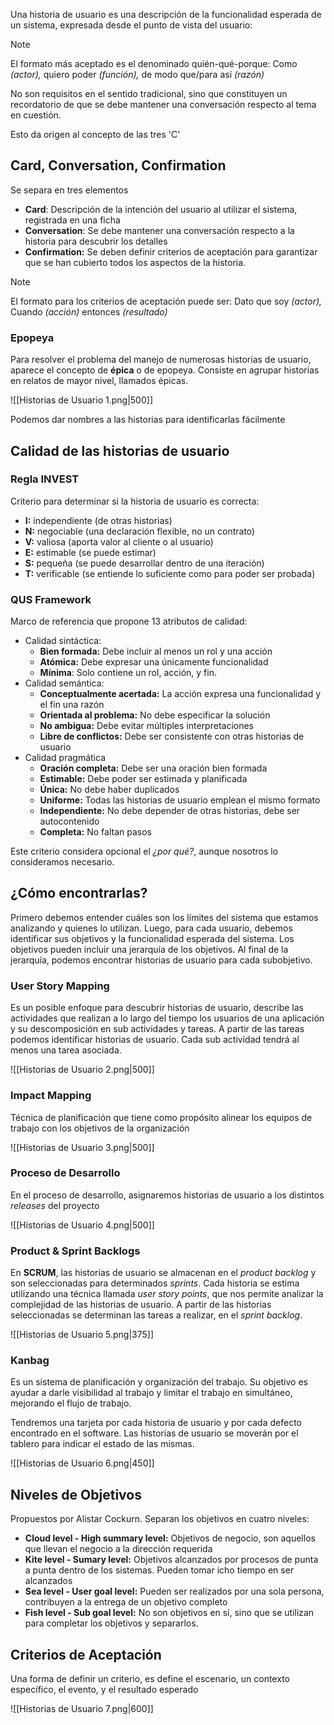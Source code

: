 Una historia de usuario es una descripción de la funcionalidad esperada de un sistema, expresada desde el punto de vista del usuario:

> [!note]
> El formato más aceptado es el denominado quién-qué-porque: Como *(actor),* quiero poder *(función),* de modo que/para así *(razón)*

No son requisitos en el sentido tradicional, sino que constituyen un recordatorio de que se debe mantener una conversación respecto al tema en cuestión.

Esto da origen al concepto de las tres 'C'

## Card, Conversation, Confirmation

Se separa en tres elementos

- **Card**: Descripción de la intención del usuario al utilizar el sistema, registrada en una ficha
- **Conversation**: Se debe mantener una conversación respecto a la historia para descubrir los detalles
- **Confirmation:** Se deben definir criterios de aceptación para garantizar que se han cubierto todos los aspectos de la historia.

> [!note]
> El formato para los criterios de aceptación puede ser: Dato que soy *(actor),* Cuando *(acción)* entonces *(resultado)*

### Epopeya

Para resolver el problema del manejo de numerosas historias de usuario, aparece el concepto de **épica** o de epopeya. Consiste en agrupar historias en relatos de mayor nivel, llamados épicas.

![[Historias de Usuario 1.png|500]]

Podemos dar nombres a las historias para identificarlas fácilmente

## Calidad de las historias de usuario

### Regla INVEST

Criterio para determinar si la historia de usuario es correcta:

- **I:** independiente (de otras historias)
- **N:** negociable (una declaración flexible, no un contrato)
- **V:** valiosa (aporta valor al cliente o al usuario)
- **E:** estimable (se puede estimar)
- **S:** pequeña (se puede desarrollar dentro de una iteración)
- **T:** verificable (se entiende lo suficiente como para poder ser probada)

### QUS Framework

Marco de referencia que propone 13 atributos de calidad:

- Calidad sintáctica:
	- **Bien formada:** Debe incluir al menos un rol y una acción
	- **Atómica:** Debe expresar una únicamente funcionalidad
	- **Mínima**: Solo contiene un rol, acción, y fin.
- Calidad semántica:
	- **Conceptualmente acertada:** La acción expresa una funcionalidad y el fin una razón
	- **Orientada al problema:** No debe especificar la solución
	- **No ambigua:** Debe evitar múltiples interpretaciones
	- **Libre de conflictos:** Debe ser consistente con otras historias de usuario
- Calidad pragmática
	- **Oración completa:** Debe ser una oración bien formada
	- **Estimable:** Debe poder ser estimada y planificada
	- **Única:** No debe haber duplicados
	- **Uniforme:** Todas las historias de usuario emplean el mismo formato
	- **Independiente:** No debe depender de otras historias, debe ser autocontenido
	- **Completa:** No faltan pasos

Este criterio considera opcional el *¿por qué?*, aunque nosotros lo consideramos necesario.

## ¿Cómo encontrarlas?

Primero debemos entender cuáles son los límites del sistema que estamos analizando y quienes lo utilizan. Luego, para cada usuario, debemos identificar sus objetivos y la funcionalidad esperada del sistema. Los objetivos pueden incluir una jerarquía de los objetivos. Al final de la jerarquía, podemos encontrar historias de usuario para cada subobjetivo.

### User Story Mapping

Es un posible enfoque para descubrir historias de usuario, describe las actividades que realizan a lo largo del tiempo los usuarios de una aplicación y su descomposición en sub actividades y tareas. A partir de las tareas podemos identificar historias de usuario. Cada sub actividad tendrá al menos una tarea asociada.

![[Historias de Usuario 2.png|500]]

### Impact Mapping

Técnica de planificación que tiene como propósito alinear los equipos de trabajo con los objetivos de la organización

![[Historias de Usuario 3.png|500]]

### Proceso de Desarrollo

En el proceso de desarrollo, asignaremos historias de usuario a los distintos *releases* del proyecto

![[Historias de Usuario 4.png|500]]

### Product & Sprint Backlogs

En **SCRUM**, las historias de usuario se almacenan en el *product backlog* y son seleccionadas para determinados *sprints*. Cada historia se estima utilizando una técnica llamada *user story points*, que nos permite analizar la complejidad de las historias de usuario. A partir de las historias seleccionadas se determinan las tareas a realizar, en el *sprint backlog*.

![[Historias de Usuario 5.png|375]]

### Kanbag

Es un sistema de planificación y organización del trabajo. Su objetivo es ayudar a darle visibilidad al trabajo y limitar el trabajo en simultáneo, mejorando el flujo de trabajo.

Tendremos una tarjeta por cada historia de usuario y por cada defecto encontrado en el software. Las historias de usuario se moverán por el tablero para indicar el estado de las mismas.

![[Historias de Usuario 6.png|450]]

## Niveles de Objetivos

Propuestos por Alistar Cockurn. Separan los objetivos en cuatro niveles:

- **Cloud level - High summary level:** Objetivos de negocio, son aquellos que llevan el negocio a la dirección requerida
- **Kite level - Sumary level:** Objetivos alcanzados por procesos de punta a punta dentro de los sistemas. Pueden tomar icho tiempo en ser alcanzados
- **Sea level - User goal level:** Pueden ser realizados por una sola persona, contribuyen a la entrega de un objetivo completo
- **Fish level - Sub goal level:** No son objetivos en sí, sino que se utilizan para completar los objetivos y separarlos.

## Criterios de Aceptación

Una forma de definir un criterio, es define el escenario, un contexto específico, el evento, y el resultado esperado

![[Historias de Usuario 7.png|600]]
